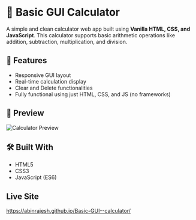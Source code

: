 # 🧮 Basic GUI Calculator

A simple and clean calculator web app built using **Vanilla HTML, CSS, and JavaScript**. This calculator supports basic arithmetic operations like addition, subtraction, multiplication, and division.

## 🚀 Features

- Responsive GUI layout
- Real-time calculation display
- Clear and Delete functionalities
- Fully functional using just HTML, CSS, and JS (no frameworks)

## 📸 Preview

![Calculator Preview](Assets/Calculator-Screenshot.png)


## 🛠️ Built With

- HTML5
- CSS3
- JavaScript (ES6)

## Live Site
https://abinrajesh.github.io/Basic-GUI--calculator/
